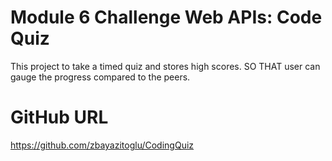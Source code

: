 # Module 6 Challenge Web APIs: Code Quiz

This project to take a timed quiz and stores high scores.
SO THAT user can gauge the progress compared to the peers.

# GitHub URL

https://github.com/zbayazitoglu/CodingQuiz

